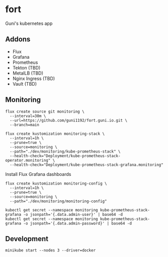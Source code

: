 # fort

Guni's kubernetes app

## Addons

- Flux
- Grafana
- Prometheus
- Tekton (TBD)
- MetalLB (TBD)
- Nginx Ingress (TBD)
- Vault (TBD)

## Monitoring

```
flux create source git monitoring \
  --interval=30m \
  --url=https://github.com/guni1192/fort.guni.io.git \
  --branch=main
```

```
flux create kustomization monitoring-stack \
  --interval=1h \
  --prune=true \
  --source=monitoring \
  --path="./dev/monitoring/kube-prometheus-stack" \
  --health-check="Deployment/kube-prometheus-stack-operator.monitoring" \
  --health-check="Deployment/kube-prometheus-stack-grafana.monitoring"
```

Install Flux Grafana dashboards

```
flux create kustomization monitoring-config \
  --interval=1h \
  --prune=true \
  --source=monitoring \
  --path="./dev/monitoring/monitoring-config"
```

```
kubectl get secret --namespace monitoring kube-prometheus-stack-grafana -o jsonpath='{.data.admin-user}' | base64 -d 
kubectl get secret --namespace monitoring kube-prometheus-stack-grafana -o jsonpath='{.data.admin-password}' | base64 -d 
```


## Development

```
minikube start --nodes 3 --driver=docker
```
